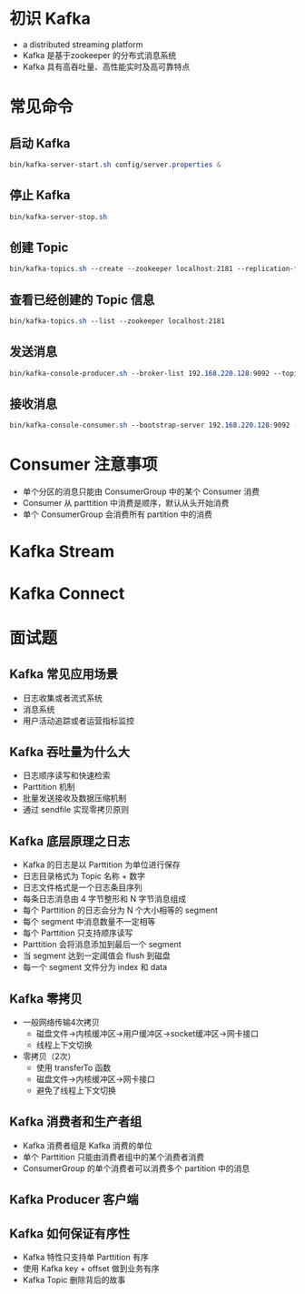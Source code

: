 # 初识 Kafka

- a distributed streaming platform
- Kafka 是基于zookeeper 的分布式消息系统
- Kafka 具有高吞吐量、高性能实时及高可靠特点

# 常见命令

## 启动 Kafka

```css
bin/kafka-server-start.sh config/server.properties &
```

## 停止 Kafka

```css
bin/kafka-server-stop.sh
```

## 创建 Topic

```css
bin/kafka-topics.sh --create --zookeeper localhost:2181 --replication-factor 1 --partitions 1 --topic jiangzh-topic
```

## 查看已经创建的 Topic 信息

```css
bin/kafka-topics.sh --list --zookeeper localhost:2181
```

## 发送消息

```css
bin/kafka-console-producer.sh --broker-list 192.168.220.128:9092 --topic jiangzh-topic
```

## 接收消息

```css
bin/kafka-console-consumer.sh --bootstrap-server 192.168.220.128:9092 --topic jiangzh-topic --from-beginning
```

# Consumer 注意事项

- 单个分区的消息只能由 ConsumerGroup 中的某个 Consumer 消费
- Consumer 从 parttition 中消费是顺序，默认从头开始消费
- 单个 ConsumerGroup 会消费所有 partition 中的消费

# Kafka Stream

# Kafka Connect

# 面试题

## Kafka 常见应用场景

- 日志收集或者流式系统
- 消息系统
- 用户活动追踪或者运营指标监控

## Kafka 吞吐量为什么大

- 日志顺序读写和快速检索
- Parttition 机制
- 批量发送接收及数据压缩机制
- 通过 sendfile 实现零拷贝原则

## Kafka 底层原理之日志

- Kafka 的日志是以 Parttition 为单位进行保存
- 日志目录格式为 Topic 名称 + 数字
- 日志文件格式是一个日志条目序列
- 每条日志消息由 4 字节整形和 N 字节消息组成
- 每个 Parttition 的日志会分为 N 个大小相等的 segment
- 每个 segment 中消息数量不一定相等
- 每个 Parttition 只支持顺序读写
- Parttition 会将消息添加到最后一个 segment
- 当 segment 达到一定阈值会 flush 到磁盘
- 每一个 segment 文件分为 index 和 data

## Kafka 零拷贝

- 一般网络传输4次拷贝
  - 磁盘文件->内核缓冲区->用户缓冲区->socket缓冲区->网卡接口
  - 线程上下文切换
- 零拷贝（2次）
  - 使用 transferTo 函数
  - 磁盘文件->内核缓冲区->网卡接口
  - 避免了线程上下文切换

## Kafka 消费者和生产者组

- Kafka 消费者组是 Kafka 消费的单位
- 单个 Parttition 只能由消费者组中的某个消费者消费
- ConsumerGroup 的单个消费者可以消费多个 partition 中的消息

## Kafka Producer 客户端

## Kafka 如何保证有序性

- Kafka 特性只支持单 Parttition 有序
- 使用 Kafka key + offset 做到业务有序
- Kafka Topic 删除背后的故事

